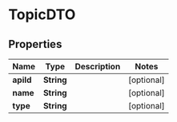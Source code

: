 

# TopicDTO

## Properties

Name | Type | Description | Notes
------------ | ------------- | ------------- | -------------
**apiId** | **String** |  |  [optional]
**name** | **String** |  |  [optional]
**type** | **String** |  |  [optional]



